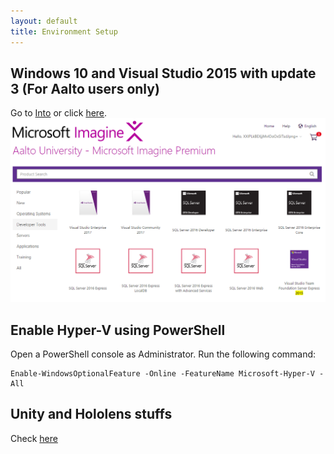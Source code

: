 ```yaml
---
layout: default
title: Environment Setup
---
```


## Windows 10 and Visual Studio 2015 with update 3 (For Aalto users only)
Go to [Into](https://into.aalto.fi/pages/viewpage.action?pageId=9384578) or click [here](http://e5.onthehub.com/WebStore/Welcome.aspx?vsro=8&ws=56524669-aa51-e111-8056-f04da23e67f6).
![MS_imagine](/images/installations/MS_imagine.png)


## Enable Hyper-V using PowerShell
Open a PowerShell console as Administrator. Run the following command:
```
Enable-WindowsOptionalFeature -Online -FeatureName Microsoft-Hyper-V -All
```

## Unity and Hololens stuffs
Check [here](https://developer.microsoft.com/en-us/windows/mixed-reality/install_the_tools)
